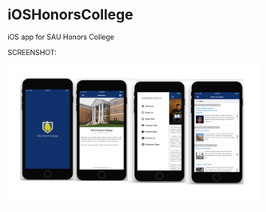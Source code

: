 # iOSHonorsCollege
iOS app for SAU Honors College 


SCREENSHOT:


![](screenshot/sau.png?raw=true "Light Theme")
